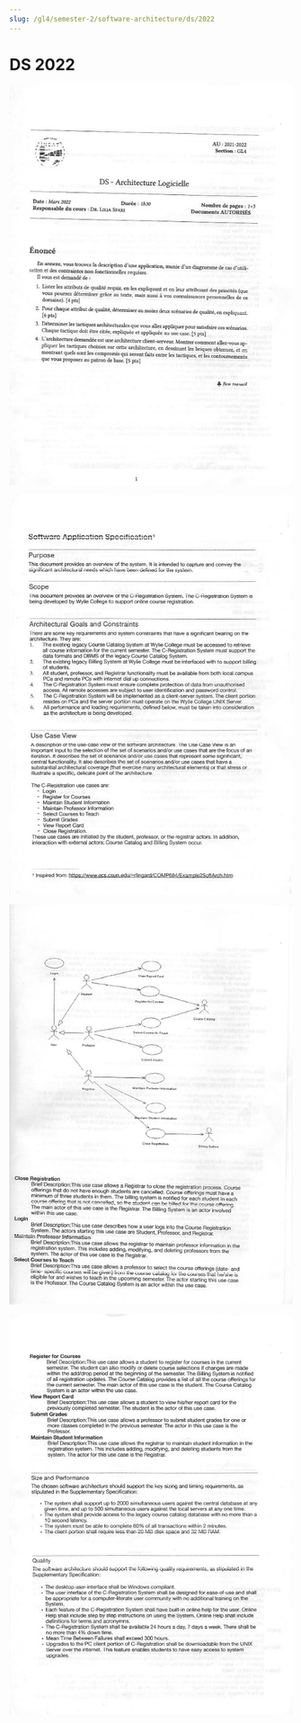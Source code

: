 ```yaml
---
slug: /gl4/semester-2/software-architecture/ds/2022
---
```


# DS 2022

![1](assets/2022-1.jpg)

![2](assets/2022-2.jpg)

![3](assets/2022-3.jpg)

![4](assets/2022-4.jpg)
